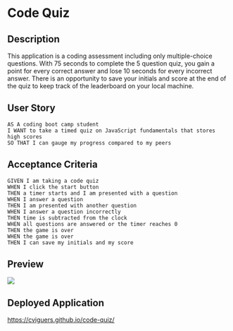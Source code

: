 # Code Quiz

## Description
This application is a coding assessment including only multiple-choice questions. With 75 seconds to complete the 5 question quiz, you gain a point for every correct answer and lose 10 seconds for every incorrect answer. There is an opportunity to save your initials and score at the end of the quiz to keep track of the leaderboard on your local machine.

## User Story

```
AS A coding boot camp student
I WANT to take a timed quiz on JavaScript fundamentals that stores high scores
SO THAT I can gauge my progress compared to my peers
```

## Acceptance Criteria

```
GIVEN I am taking a code quiz
WHEN I click the start button
THEN a timer starts and I am presented with a question
WHEN I answer a question
THEN I am presented with another question
WHEN I answer a question incorrectly
THEN time is subtracted from the clock
WHEN all questions are answered or the timer reaches 0
THEN the game is over
WHEN the game is over
THEN I can save my initials and my score
```

## Preview
<img src="./assets/images/correctscreenshot.png"/>

## Deployed Application
https://cviguers.github.io/code-quiz/
